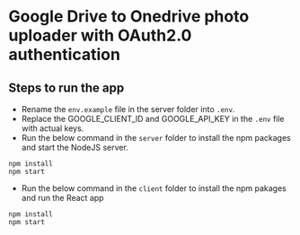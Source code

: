 # Google Drive to Onedrive photo uploader with OAuth2.0 authentication

## Steps to run the app

- Rename the `env.example` file in the server folder into `.env`.
- Replace the GOOGLE_CLIENT_ID and GOOGLE_API_KEY in the `.env` file with actual keys.
- Run the below command in the `server` folder to install the npm packages and start the NodeJS server.

```
npm install
npm start
```

- Run the below command in the `client` folder to install the npm pakages and run the React app

```
npm install
npm start
```
